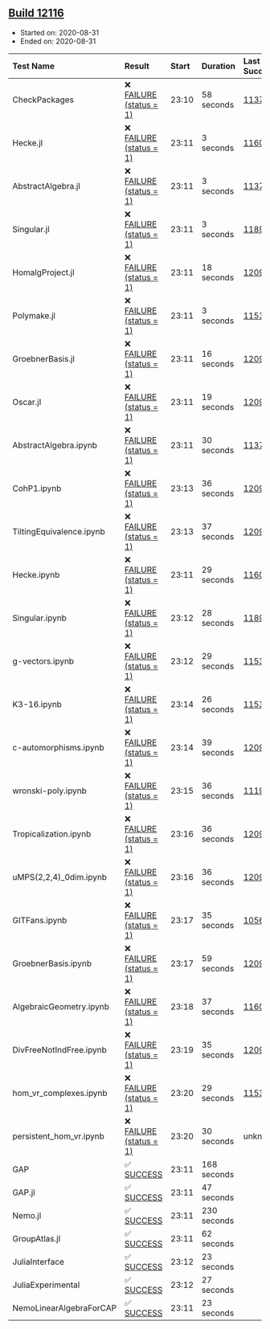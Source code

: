 ## [Build 12116](https://oscarci.mathematik.uni-kl.de/job/oscar/12116/)

* Started on: 2020-08-31
* Ended on: 2020-08-31

| Test Name    | Result | Start | Duration | Last Success | First Failure |
|:-------------|:-------|:------|:---------|:-------------|:--------------|
| CheckPackages | ❌ [FAILURE (status = 1)](https://oscarci.mathematik.uni-kl.de/job/oscar/12116/artifact/logs/build-12116/CheckPackages.log) | 23:10 | 58 seconds | [11376](https://oscarci.mathematik.uni-kl.de/job/oscar/11376/) | [11377](https://oscarci.mathematik.uni-kl.de/job/oscar/11377/) |
| Hecke.jl | ❌ [FAILURE (status = 1)](https://oscarci.mathematik.uni-kl.de/job/oscar/12116/artifact/logs/build-12116/Hecke.jl.log) | 23:11 | 3 seconds | [11602](https://oscarci.mathematik.uni-kl.de/job/oscar/11602/) | [11603](https://oscarci.mathematik.uni-kl.de/job/oscar/11603/) |
| AbstractAlgebra.jl | ❌ [FAILURE (status = 1)](https://oscarci.mathematik.uni-kl.de/job/oscar/12116/artifact/logs/build-12116/AbstractAlgebra.jl.log) | 23:11 | 3 seconds | [11376](https://oscarci.mathematik.uni-kl.de/job/oscar/11376/) | [11377](https://oscarci.mathematik.uni-kl.de/job/oscar/11377/) |
| Singular.jl | ❌ [FAILURE (status = 1)](https://oscarci.mathematik.uni-kl.de/job/oscar/12116/artifact/logs/build-12116/Singular.jl.log) | 23:11 | 3 seconds | [11893](https://oscarci.mathematik.uni-kl.de/job/oscar/11893/) | [11894](https://oscarci.mathematik.uni-kl.de/job/oscar/11894/) |
| HomalgProject.jl | ❌ [FAILURE (status = 1)](https://oscarci.mathematik.uni-kl.de/job/oscar/12116/artifact/logs/build-12116/HomalgProject.jl.log) | 23:11 | 18 seconds | [12096](https://oscarci.mathematik.uni-kl.de/job/oscar/12096/) | [12097](https://oscarci.mathematik.uni-kl.de/job/oscar/12097/) |
| Polymake.jl | ❌ [FAILURE (status = 1)](https://oscarci.mathematik.uni-kl.de/job/oscar/12116/artifact/logs/build-12116/Polymake.jl.log) | 23:11 | 3 seconds | [11532](https://oscarci.mathematik.uni-kl.de/job/oscar/11532/) | [11533](https://oscarci.mathematik.uni-kl.de/job/oscar/11533/) |
| GroebnerBasis.jl | ❌ [FAILURE (status = 1)](https://oscarci.mathematik.uni-kl.de/job/oscar/12116/artifact/logs/build-12116/GroebnerBasis.jl.log) | 23:11 | 16 seconds | [12096](https://oscarci.mathematik.uni-kl.de/job/oscar/12096/) | [12097](https://oscarci.mathematik.uni-kl.de/job/oscar/12097/) |
| Oscar.jl | ❌ [FAILURE (status = 1)](https://oscarci.mathematik.uni-kl.de/job/oscar/12116/artifact/logs/build-12116/Oscar.jl.log) | 23:11 | 19 seconds | [12096](https://oscarci.mathematik.uni-kl.de/job/oscar/12096/) | [12097](https://oscarci.mathematik.uni-kl.de/job/oscar/12097/) |
| AbstractAlgebra.ipynb | ❌ [FAILURE (status = 1)](https://oscarci.mathematik.uni-kl.de/job/oscar/12116/artifact/logs/build-12116/AbstractAlgebra.ipynb.log) | 23:11 | 30 seconds | [11376](https://oscarci.mathematik.uni-kl.de/job/oscar/11376/) | [11377](https://oscarci.mathematik.uni-kl.de/job/oscar/11377/) |
| CohP1.ipynb | ❌ [FAILURE (status = 1)](https://oscarci.mathematik.uni-kl.de/job/oscar/12116/artifact/logs/build-12116/CohP1.ipynb.log) | 23:13 | 36 seconds | [12096](https://oscarci.mathematik.uni-kl.de/job/oscar/12096/) | [12097](https://oscarci.mathematik.uni-kl.de/job/oscar/12097/) |
| TiltingEquivalence.ipynb | ❌ [FAILURE (status = 1)](https://oscarci.mathematik.uni-kl.de/job/oscar/12116/artifact/logs/build-12116/TiltingEquivalence.ipynb.log) | 23:13 | 37 seconds | [12096](https://oscarci.mathematik.uni-kl.de/job/oscar/12096/) | [12097](https://oscarci.mathematik.uni-kl.de/job/oscar/12097/) |
| Hecke.ipynb | ❌ [FAILURE (status = 1)](https://oscarci.mathematik.uni-kl.de/job/oscar/12116/artifact/logs/build-12116/Hecke.ipynb.log) | 23:11 | 29 seconds | [11602](https://oscarci.mathematik.uni-kl.de/job/oscar/11602/) | [11603](https://oscarci.mathematik.uni-kl.de/job/oscar/11603/) |
| Singular.ipynb | ❌ [FAILURE (status = 1)](https://oscarci.mathematik.uni-kl.de/job/oscar/12116/artifact/logs/build-12116/Singular.ipynb.log) | 23:12 | 28 seconds | [11893](https://oscarci.mathematik.uni-kl.de/job/oscar/11893/) | [11894](https://oscarci.mathematik.uni-kl.de/job/oscar/11894/) |
| g-vectors.ipynb | ❌ [FAILURE (status = 1)](https://oscarci.mathematik.uni-kl.de/job/oscar/12116/artifact/logs/build-12116/g-vectors.ipynb.log) | 23:12 | 29 seconds | [11532](https://oscarci.mathematik.uni-kl.de/job/oscar/11532/) | [11533](https://oscarci.mathematik.uni-kl.de/job/oscar/11533/) |
| K3-16.ipynb | ❌ [FAILURE (status = 1)](https://oscarci.mathematik.uni-kl.de/job/oscar/12116/artifact/logs/build-12116/K3-16.ipynb.log) | 23:14 | 26 seconds | [11532](https://oscarci.mathematik.uni-kl.de/job/oscar/11532/) | [11533](https://oscarci.mathematik.uni-kl.de/job/oscar/11533/) |
| c-automorphisms.ipynb | ❌ [FAILURE (status = 1)](https://oscarci.mathematik.uni-kl.de/job/oscar/12116/artifact/logs/build-12116/c-automorphisms.ipynb.log) | 23:14 | 39 seconds | [12096](https://oscarci.mathematik.uni-kl.de/job/oscar/12096/) | [12097](https://oscarci.mathematik.uni-kl.de/job/oscar/12097/) |
| wronski-poly.ipynb | ❌ [FAILURE (status = 1)](https://oscarci.mathematik.uni-kl.de/job/oscar/12116/artifact/logs/build-12116/wronski-poly.ipynb.log) | 23:15 | 36 seconds | [11192](https://oscarci.mathematik.uni-kl.de/job/oscar/11192/) | [11193](https://oscarci.mathematik.uni-kl.de/job/oscar/11193/) |
| Tropicalization.ipynb | ❌ [FAILURE (status = 1)](https://oscarci.mathematik.uni-kl.de/job/oscar/12116/artifact/logs/build-12116/Tropicalization.ipynb.log) | 23:16 | 36 seconds | [12095](https://oscarci.mathematik.uni-kl.de/job/oscar/12095/) | [12096](https://oscarci.mathematik.uni-kl.de/job/oscar/12096/) |
| uMPS(2,2,4)_0dim.ipynb | ❌ [FAILURE (status = 1)](https://oscarci.mathematik.uni-kl.de/job/oscar/12116/artifact/logs/build-12116/uMPS-2-2-4-_0dim.ipynb.log) | 23:16 | 36 seconds | [12096](https://oscarci.mathematik.uni-kl.de/job/oscar/12096/) | [12097](https://oscarci.mathematik.uni-kl.de/job/oscar/12097/) |
| GITFans.ipynb | ❌ [FAILURE (status = 1)](https://oscarci.mathematik.uni-kl.de/job/oscar/12116/artifact/logs/build-12116/GITFans.ipynb.log) | 23:17 | 35 seconds | [10566](https://oscarci.mathematik.uni-kl.de/job/oscar/10566/) | [10567](https://oscarci.mathematik.uni-kl.de/job/oscar/10567/) |
| GroebnerBasis.ipynb | ❌ [FAILURE (status = 1)](https://oscarci.mathematik.uni-kl.de/job/oscar/12116/artifact/logs/build-12116/GroebnerBasis.ipynb.log) | 23:17 | 59 seconds | [12096](https://oscarci.mathematik.uni-kl.de/job/oscar/12096/) | [12097](https://oscarci.mathematik.uni-kl.de/job/oscar/12097/) |
| AlgebraicGeometry.ipynb | ❌ [FAILURE (status = 1)](https://oscarci.mathematik.uni-kl.de/job/oscar/12116/artifact/logs/build-12116/AlgebraicGeometry.ipynb.log) | 23:18 | 37 seconds | [11602](https://oscarci.mathematik.uni-kl.de/job/oscar/11602/) | [11603](https://oscarci.mathematik.uni-kl.de/job/oscar/11603/) |
| DivFreeNotIndFree.ipynb | ❌ [FAILURE (status = 1)](https://oscarci.mathematik.uni-kl.de/job/oscar/12116/artifact/logs/build-12116/DivFreeNotIndFree.ipynb.log) | 23:19 | 35 seconds | [12096](https://oscarci.mathematik.uni-kl.de/job/oscar/12096/) | [12097](https://oscarci.mathematik.uni-kl.de/job/oscar/12097/) |
| hom_vr_complexes.ipynb | ❌ [FAILURE (status = 1)](https://oscarci.mathematik.uni-kl.de/job/oscar/12116/artifact/logs/build-12116/hom_vr_complexes.ipynb.log) | 23:20 | 29 seconds | [11532](https://oscarci.mathematik.uni-kl.de/job/oscar/11532/) | [11533](https://oscarci.mathematik.uni-kl.de/job/oscar/11533/) |
| persistent_hom_vr.ipynb | ❌ [FAILURE (status = 1)](https://oscarci.mathematik.uni-kl.de/job/oscar/12116/artifact/logs/build-12116/persistent_hom_vr.ipynb.log) | 23:20 | 30 seconds | unknown | unknown |
| GAP | ✅ [SUCCESS](https://oscarci.mathematik.uni-kl.de/job/oscar/12116/artifact/logs/build-12116/GAP.log) | 23:11 | 168 seconds |  |  |
| GAP.jl | ✅ [SUCCESS](https://oscarci.mathematik.uni-kl.de/job/oscar/12116/artifact/logs/build-12116/GAP.jl.log) | 23:11 | 47 seconds |  |  |
| Nemo.jl | ✅ [SUCCESS](https://oscarci.mathematik.uni-kl.de/job/oscar/12116/artifact/logs/build-12116/Nemo.jl.log) | 23:11 | 230 seconds |  |  |
| GroupAtlas.jl | ✅ [SUCCESS](https://oscarci.mathematik.uni-kl.de/job/oscar/12116/artifact/logs/build-12116/GroupAtlas.jl.log) | 23:11 | 62 seconds |  |  |
| JuliaInterface | ✅ [SUCCESS](https://oscarci.mathematik.uni-kl.de/job/oscar/12116/artifact/logs/build-12116/JuliaInterface.log) | 23:12 | 23 seconds |  |  |
| JuliaExperimental | ✅ [SUCCESS](https://oscarci.mathematik.uni-kl.de/job/oscar/12116/artifact/logs/build-12116/JuliaExperimental.log) | 23:12 | 27 seconds |  |  |
| NemoLinearAlgebraForCAP | ✅ [SUCCESS](https://oscarci.mathematik.uni-kl.de/job/oscar/12116/artifact/logs/build-12116/NemoLinearAlgebraForCAP.log) | 23:11 | 23 seconds |  |  |
